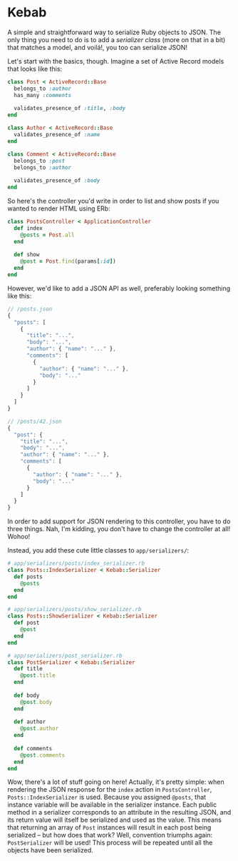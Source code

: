 Kebab
=====

A simple and straightforward way to serialize Ruby objects to JSON. The only thing you need to do is to add a _serializer class_ (more on that in a bit) that matches a model, and voilá!, you too can serialize JSON!

Let's start with the basics, though. Imagine a set of Active Record models that looks like this:

```ruby
class Post < ActiveRecord::Base
  belongs_to :author
  has_many :comments
  
  validates_presence_of :title, :body
end

class Author < ActiveRecord::Base
  validates_presence_of :name
end

class Comment < ActiveRecord::Base
  belongs_to :post
  belongs_to :author
  
  validates_presence_of :body
end
```

So here's the controller you'd write in order to list and show posts if you wanted to render HTML using ERb:

```ruby
class PostsController < ApplicationController
  def index
    @posts = Post.all
  end
  
  def show
    @post = Post.find(params[:id])
  end
end
```

However, we'd like to add a JSON API as well, preferably looking something like this:

```js
// /posts.json
{
  "posts": [
    {
      "title": "...",
      "body": "...",
      "author": { "name": "..." },
      "comments": [
        {
          "author": { "name": "..." },
          "body": "..."
        }
      ]
    }
  ]
}

// /posts/42.json
{
  "post": {
    "title": "...",
    "body": "...",
    "author": { "name": "..." },
    "comments": [
      {
        "author": { "name": "..." },
        "body": "..."
      }
    ]
  }
}
```

In order to add support for JSON rendering to this controller, you have to do three things. Nah, I'm kidding, you don't have to change the controller at all! Wohoo!

Instead, you add these cute little classes to `app/serializers/`:

```ruby
# app/serializers/posts/index_serializer.rb
class Posts::IndexSerializer < Kebab::Serializer
  def posts
    @posts
  end
end

# app/serializers/posts/show_serializer.rb
class Posts::ShowSerializer < Kebab::Serializer
  def post
    @post
  end
end

# app/serializers/post_serializer.rb
class PostSerializer < Kebab::Serializer
  def title
    @post.title
  end
  
  def body
    @post.body
  end
  
  def author
    @post.author
  end
  
  def comments
    @post.comments
  end
end
```

Wow, there's a lot of stuff going on here! Actually, it's pretty simple: when rendering the JSON response for the `index` action in `PostsController`, `Posts::IndexSerializer` is used. Because you assigned `@posts`, that instance variable will be available in the serializer instance. Each public method in a serializer corresponds to an attribute in the resulting JSON, and its return value will itself be serialized and used as the value. This means that returning an array of `Post` instances will result in each post being serialized – but how does that work? Well, convention triumphs again: `PostSerializer` will be used! This process will be repeated until all the objects have been serialized.
